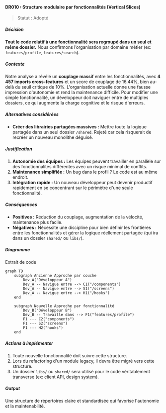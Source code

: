#### DR010 : Structure modulaire par fonctionnalités (Vertical Slices)



> Statut : Adopté



##### Décision



**Tout le code relatif à une fonctionnalité sera regroupé dans un seul et même dossier.** Nous confirmons l’organisation par domaine métier (ex: `features/profile`, `features/search`).



##### Contexte



Notre analyse a révélé un **couplage massif** entre les fonctionnalités, avec **4 457 imports cross-features** et un score de couplage de 16.44%, bien au-delà du seuil critique de 10%. L'organisation actuelle donne une fausse impression d'autonomie et rend la maintenance difficile. Pour modifier une simple fonctionnalité, un développeur doit naviguer entre de multiples dossiers, ce qui augmente la charge cognitive et le risque d'erreurs.



##### Alternatives considérées



- **Créer des librairies partagées massives :** Mettre toute la logique partagée dans un seul dossier `/shared`. Rejeté car cela risquerait de recréer un nouveau monolithe déguisé.



##### Justification



1. **Autonomie des équipes :** Les équipes peuvent travailler en parallèle sur des fonctionnalités différentes avec un risque minimal de conflits.
2. **Maintenance simplifiée :** Un bug dans le profil ? Le code est au même endroit.
3. **Intégration rapide :** Un nouveau développeur peut devenir productif rapidement en se concentrant sur le périmètre d'une seule fonctionnalité.



##### Conséquences



- **Positives :** Réduction du couplage, augmentation de la vélocité, maintenance plus facile.
- **Négatives :** Nécessite une discipline pour bien définir les frontières entre les fonctionnalités et gérer la logique réellement partagée (qui ira dans un dossier `shared/` ou `libs/`).



##### Diagramme



Extrait de code

```mermaid
graph TD
    subgraph Ancienne Approche par couche
        Dev_A("Développeur A")
        Dev_A -- Navigue entre --> C1("/components")
        Dev_A -- Navigue entre --> S1("/screens")
        Dev_A -- Navigue entre --> H1("/hooks")
    end

    subgraph Nouvelle Approche par fonctionnalité
        Dev_B("Développeur B")
        Dev_B -- Travaille dans --> F1("features/profile")
        F1 --- C2("components")
        F1 --- S2("screens")
        F1 --- H2("hooks")
    end
```



##### Actions à implémenter



1. Toute nouvelle fonctionnalité doit suivre cette structure.
2. Lors du refactoring d'un module legacy, il devra être migré vers cette structure.
3. Un dossier `libs/` ou `shared/` sera utilisé pour le code véritablement transverse (ex: client API, design system).



##### Output



Une structure de répertoires claire et standardisée qui favorise l'autonomie et la maintenabilité.